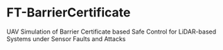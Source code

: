# FT-BarrierCertificate
UAV Simulation of Barrier Certificate based Safe Control for LiDAR-based Systems under Sensor Faults and Attacks
